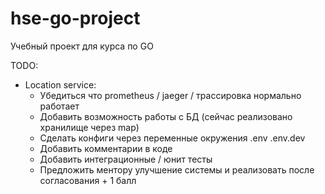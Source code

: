 # hse-go-project
Учебный проект для курса по GO

TODO:
- Location service:
  * Убедиться что prometheus / jaeger / трассировка нормально работает
  * Добавить возможность работы с БД (сейчас реализовано хранилище через map)
  * Сделать конфиги через переменные окружения .env .env.dev
  * Добавить комментарии в коде
  * Добавить интеграционные / юнит тесты
  * Предложить ментору улучшение системы и реализовать после согласования + 1 балл
